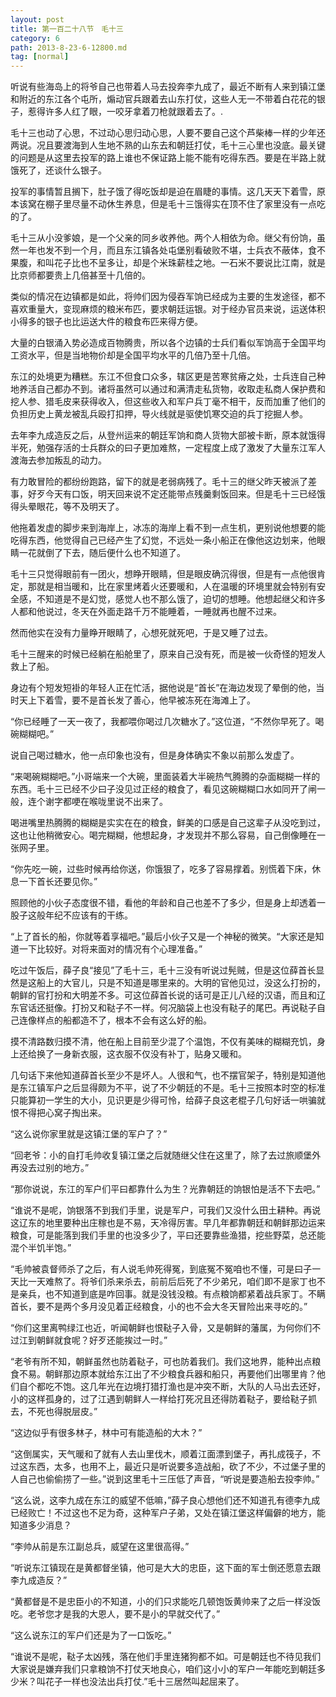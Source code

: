```yaml
---
layout: post
title: 第一百二十八节　毛十三
category: 6
path: 2013-8-23-6-12800.md
tag: [normal]
---
```


听说有些海岛上的将爷自己也带着人马去投奔李九成了，最近不断有人来到镇江堡和附近的东江各个屯所，煽动官兵跟着去山东打仗，这些人无一不带着白花花的银子，惹得许多人红了眼，一咬牙拿着刀枪就跟着去了。.

毛十三也动了心思，不过动心思归动心思，人要不要自己这个芦柴棒一样的少年还两说。况且要渡海到人生地不熟的山东去和朝廷打仗，毛十三心里也没底。最关键的问题是从这里去投军的路上谁也不保证路上能不能有吃得东西。要是在半路上就饿死了，还谈什么银子。

投军的事情暂且搁下，肚子饿了得吃饭却是迫在眉睫的事情。这几天天下着雪，原本该窝在棚子里尽量不动休生养息，但是毛十三饿得实在顶不住了家里没有一点吃的了。

毛十三从小没爹娘，是一个父亲的同乡收养他。两个人相依为命。继父有份饷，虽然一年也发不到一个月，而且东江镇各处屯堡别看破败不堪，士兵衣不蔽体，食不果腹，和叫花子比也不呈多让，却是个米珠薪桂之地。一石米不要说比江南，就是比京师都要贵上几倍甚至十几倍的。

类似的情况在边镇都是如此，将帅们因为侵吞军饷已经成为主要的生发途径，都不喜欢重量大，变现麻烦的粮米布匹，要求朝廷运银。对于经办官员来说，运送体积小得多的银子也比运送大件的粮食布匹来得方便。

大量的白银涌入势必造成百物腾贵，所以各个边镇的士兵们看似军饷高于全国平均工资水平，但是当地物价却是全国平均水平的几倍乃至十几倍。

东江的处境更为糟糕。东江不但食口众多，辖区更是苦寒贫瘠之处，士兵连自己种地养活自己都办不到。诸将虽然可以通过和满清走私货物，收取走私商人保护费和挖人参、猎毛皮来获得收入，但这些收入和军户兵丁毫不相干，反而加重了他们的负担历史上黄龙被乱兵殴打扣押，导火线就是驱使饥寒交迫的兵丁挖掘人参。

去年李九成造反之后，从登州运来的朝廷军饷和商人货物大部被卡断，原本就饿得半死，勉强存活的士兵群众的曰子更加难熬，一定程度上成了激发了大量东江军人渡海去参加叛乱的动力。

有力敢冒险的都纷纷跑路，留下的就是老弱病残了。毛十三的继父昨天被派了差事，好歹今天有口饭，明天回来说不定还能带点残羹剩饭回来。但是毛十三已经饿得头晕眼花，等不及明天了。

他拖着发虚的脚步来到海岸上，冰冻的海岸上看不到一点生机，更别说他想要的能吃得东西，他觉得自己已经产生了幻觉，不远处一条小船正在像他这边划来，他眼睛一花就倒了下去，随后便什么也不知道了。

毛十三只觉得眼前有一团火，想睁开眼睛，但是眼皮确沉得很，但是有一点他很肯定，那就是相当暖和，比在家里烤着火还要暖和，人在温暖的环境里就会特别有安全感，不知道是不是幻觉，感觉人也不那么饿了，迫切的想睡。他想起继父和许多人都和他说过，冬天在外面走路千万不能睡着，一睡就再也醒不过来。

然而他实在没有力量睁开眼睛了，心想死就死吧，于是又睡了过去。

毛十三醒来的时候已经躺在船舱里了，原来自己没有死，而是被一伙奇怪的短发人救上了船。

身边有个短发短褂的年轻人正在忙活，据他说是“首长”在海边发现了晕倒的他，当时天上下着雪，要不是首长发了善心，他早被冻死在海滩上了。

“你已经睡了一天一夜了，我都喂你喝过几次糖水了。”这位道，“不然你早死了。喝碗糊糊吧。”

说自己喝过糖水，他一点印象也没有，但是身体确实不象以前那么发虚了。

“来喝碗糊糊吧。”小哥端来一个大碗，里面装着大半碗热气腾腾的杂面糊糊一样的东西。毛十三已经不少曰子没见过正经的粮食了，看见这碗糊糊口水如同开了闸一般，连个谢字都哽在喉咙里说不出来了。

喝进嘴里热腾腾的糊糊是实实在在的粮食，鲜美的口感是自己这辈子从没吃到过，这也让他稍微安心。喝完糊糊，他想起身，才发现并不那么容易，自己倒像睡在一张网子里。

“你先吃一碗，过些时候再给你送，你饿狠了，吃多了容易撑着。别慌着下床，休息一下首长还要见你。”

照顾他的小伙子态度很不错，看他的年龄和自己也差不了多少，但是身上却透着一股子这般年纪不应该有的干练。

“上了首长的船，你就等着享福吧。”最后小伙子又是一个神秘的微笑。“大家还是知道一下比较好。对将来面对的情况有个心理准备。”

吃过午饭后，薛子良“接见”了毛十三，毛十三没有听说过髡贼，但是这位薛首长显然是这船上的大官儿，只是不知道是哪里来的。大明的官他见过，没这么打扮的，朝鲜的官打扮和大明差不多。可这位薛首长说的话可是正儿八经的汉语，而且和辽东官话还挺像。打扮又和鞑子不一样。何况脑袋上也没有鞑子的尾巴。再说鞑子自己连像样点的船都造不了，根本不会有这么好的船。

摸不清路数归摸不清，他在船上目前至少混了个温饱，不仅有美味的糊糊充饥，身上还给换了一身新衣服，这衣服不仅没有补丁，贴身又暖和。

几句话下来他知道薛首长至少不是坏人。人很和气，也不摆官架子，特别是知道他是东江镇军户之后显得颇为不平，说了不少朝廷的不是。毛十三按照本时空的标准只能算初一学生的大小，见识更是少得可怜，给薛子良这老棍子几句好话一哄骗就恨不得把心窝子掏出来。

“这么说你家里就是这镇江堡的军户了？”

“回老爷：小的自打毛帅收复镇江堡之后就随继父住在这里了，除了去过旅顺堡外再没去过别的地方。”

“那你说说，东江的军户们平曰都靠什么为生？光靠朝廷的饷银怕是活不下去吧。”

“谁说不是呢，饷银落不到我们手里，说是军户，可我们又没什么田土耕种。再说这辽东的地里要种出庄稼也是不易，天冷得厉害。早几年都靠朝廷和朝鲜那边运来粮食，可是能落到我们手里的也没多少了，平曰还要靠些渔猎，挖些野菜，总还能混个半饥半饱。”

“毛帅被袁督师杀了之后，有人说毛帅死得冤，到底冤不冤咱也不懂，可是曰子一天比一天难熬了。将爷们杀来杀去，前前后后死了不少弟兄，咱们即不是家丁也不是亲兵，也不知道到底是咋回事。就是没钱没粮。有点粮饷都紧着战兵家丁。不瞒首长，要不是两个多月没见着正经粮食，小的也不会大冬天冒险出来寻吃的。”

“你们这里离鸭绿江也近，听闻朝鲜也恨鞑子入骨，又是朝鲜的藩属，为何你们不过江到朝鲜就食呢？好歹还能挨过一时。”

“老爷有所不知，朝鲜虽然也防着鞑子，可也防着我们。我们这地界，能种出点粮食不易。朝鲜那边原本就给东江出了不少粮食兵器和船只，再要他们出哪里肯？他们自个都吃不饱。这几年光在边境打猎打渔也是冲突不断，大队的人马出去还好，小的这样孤身的，过了江遇到朝鲜人一样给打死况且还得防着鞑子，要给鞑子抓去，不死也得脱层皮。”

“这边似乎有很多林子，林中可有能造船的大木？”

“这倒属实，天气暖和了就有人去山里伐木，顺着江面漂到堡子，再扎成筏子，不过这东西，太多，也用不上，最近只是听说要多造战船，砍了不少，不过堡子里的人自己也偷偷捞了一些。”说到这里毛十三压低了声音，“听说是要造船去投李帅。”

“这么说，这李九成在东江的威望不低嘛，”薛子良心想他们还不知道孔有德李九成已经败亡！不过这也不足为奇，这种军户子弟，又处在镇江堡这样偏僻的地方，能知道多少消息？

“李帅从前是东江副总兵，威望在这里很高得。”

“听说东江镇现在是黄都督坐镇，他可是大大的忠臣，这下面的军士倒还愿意去跟李九成造反？”

“黄都督是不是忠臣小的不知道，小的们只求能吃几顿饱饭黄帅来了之后一样没饭吃。老爷您才是我的大恩人，要不是小的早就交代了。”

“这么说东江的军户们还是为了一口饭吃。”

“谁说不是呢，鞑子太凶残，落在他们手里连猪狗都不如。可是朝廷也不待见我们大家说是嫌弃我们只拿粮饷不打仗天地良心，咱们这小小的军户一年能吃到朝廷多少米？叫花子一样也没法出兵打仗.”毛十三居然叫起屈来了。
